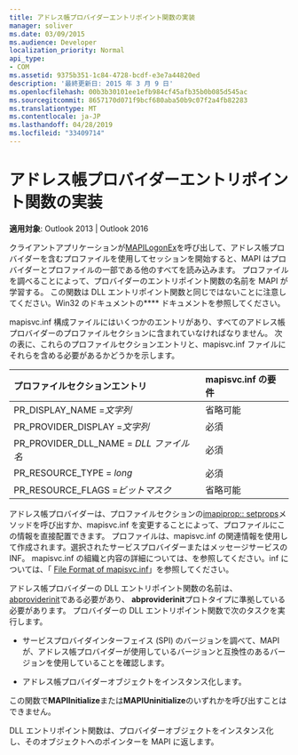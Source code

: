 ```yaml
---
title: アドレス帳プロバイダーエントリポイント関数の実装
manager: soliver
ms.date: 03/09/2015
ms.audience: Developer
localization_priority: Normal
api_type:
- COM
ms.assetid: 9375b351-1c84-4728-bcdf-e3e7a44820ed
description: '最終更新日: 2015 年 3 月 9 日'
ms.openlocfilehash: 00b3b30101ee1efb984cf45afb35b0b085d545ac
ms.sourcegitcommit: 8657170d071f9bcf680aba50b9c07f2a4fb82283
ms.translationtype: MT
ms.contentlocale: ja-JP
ms.lasthandoff: 04/28/2019
ms.locfileid: "33409714"
---
```

# <a name="implementing-an-address-book-provider-entry-point-function"></a>アドレス帳プロバイダーエントリポイント関数の実装

  
  
**適用対象**: Outlook 2013 | Outlook 2016 
  
クライアントアプリケーションが[MAPILogonEx](mapilogonex.md)を呼び出して、アドレス帳プロバイダーを含むプロファイルを使用してセッションを開始すると、MAPI はプロバイダーとプロファイルの一部である他のすべてを読み込みます。 プロファイルを調べることによって、プロバイダーのエントリポイント関数の名前を MAPI が学習する。 この関数は DLL エントリポイント関数と同じではないことに注意してください。Win32 のドキュメントの**** ドキュメントを参照してください。 
  
mapisvc.inf 構成ファイルにはいくつかのエントリがあり、すべてのアドレス帳プロバイダーのプロファイルセクションに含まれていなければなりません。 次の表に、これらのプロファイルセクションエントリと、mapisvc.inf ファイルにそれらを含める必要があるかどうかを示します。
  
|**プロファイルセクションエントリ**|**mapisvc.inf の要件**|
|:-----|:-----|
|PR_DISPLAY_NAME =_文字列_ <br/> |省略可能  <br/> |
|PR_PROVIDER_DISPLAY =_文字列_ <br/> |必須  <br/> |
|PR_PROVIDER_DLL_NAME = _DLL ファイル名_ <br/> |必須  <br/> |
|PR_RESOURCE_TYPE = _long_ <br/> |必須  <br/> |
|PR_RESOURCE_FLAGS =_ビットマスク_ <br/> |省略可能  <br/> |
   
アドレス帳プロバイダーは、プロファイルセクションの[imapiprop:: setprops](imapiprop-setprops.md)メソッドを呼び出すか、mapisvc.inf を変更することによって、プロファイルにこの情報を直接配置できます。 プロファイルは、mapisvc.inf の関連情報を使用して作成されます。選択されたサービスプロバイダーまたはメッセージサービスの INF。 mapisvc.inf の組織と内容の詳細については、を参照してください。inf については、「 [File Format of mapisvc.inf](file-format-of-mapisvc-inf.md)」を参照してください。
  
アドレス帳プロバイダーの DLL エントリポイント関数の名前は、 [abproviderinit](abproviderinit.md)である必要があり、 **abproviderinit**プロトタイプに準拠している必要があります。 プロバイダーの DLL エントリポイント関数で次のタスクを実行します。 
  
- サービスプロバイダインターフェイス (SPI) のバージョンを調べて、MAPI が、アドレス帳プロバイダーが使用しているバージョンと互換性のあるバージョンを使用していることを確認します。
    
- アドレス帳プロバイダーオブジェクトをインスタンス化します。
    
この関数で**MAPIInitialize**または**MAPIUninitialize**のいずれかを呼び出すことはできません。 
  
DLL エントリポイント関数は、プロバイダーオブジェクトをインスタンス化し、そのオブジェクトへのポインターを MAPI に返します。 
  

